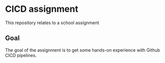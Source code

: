 # CICD assignment
This repository relates to a school assignment

## Goal
The goal of the assignment is to get some hands-on experience with Github CICD pipelines.